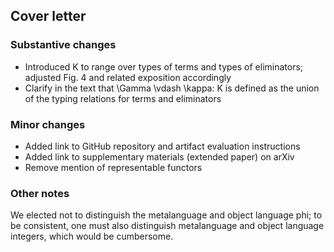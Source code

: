 ## Cover letter

### Substantive changes

- Introduced K to range over types of terms and types of eliminators; adjusted Fig. 4 and related exposition accordingly
- Clarify in the text that \Gamma \vdash \kappa: K is defined as the union of the typing relations for terms and eliminators

### Minor changes

- Added link to GitHub repository and artifact evaluation instructions
- Added link to supplementary materials (extended paper) on arXiv
- Remove mention of representable functors

### Other notes

We elected not to distinguish the metalanguage and object language phi; to be consistent, one must also distinguish metalanguage and object language integers, which would be cumbersome.
